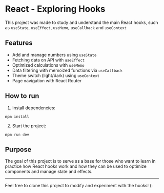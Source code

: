 # React - Exploring Hooks

This project was made to study and understand the main React hooks, such as `useState`, `useEffect`, `useMemo`, `useCallback` and `useContext`

## Features 

- Add and manage numbers using `useState`
- Fetching data on API with `useEffect`
- Optimized calculations with `useMemo`
- Data filtering with memoized functions via `useCallback`
- Theme switch (light/dark) using `useContext`
- Page navigation with React Router

## How to run

1. Install dependencies:
```
npm install
```
2. Start the project:
```
npm run dev
```

## Purpose 

The goal of this project is to serve as a base for those who want to learn in practice how React hooks work and how they can be used to optimize components and manage state and effects.

---

Feel free to clone this project to modify and experiment with the hooks! (:
